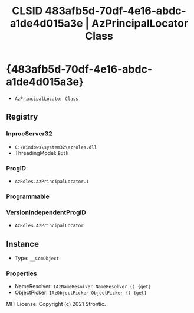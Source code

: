 ﻿---
title: "CLSID 483afb5d-70df-4e16-abdc-a1de4d015a3e | AzPrincipalLocator Class"
excerpt: What is COM-Object CLSID 483afb5d-70df-4e16-abdc-a1de4d015a3e?
---

# {483afb5d-70df-4e16-abdc-a1de4d015a3e}

* `AzPrincipalLocator Class`

## Registry


### InprocServer32

* `C:\Windows\system32\azroles.dll`
* ThreadingModel: `Both`

### ProgID

* `AzRoles.AzPrincipalLocator.1`

### Programmable


### VersionIndependentProgID

* `AzRoles.AzPrincipalLocator`

## Instance

* Type: `__ComObject`

### Properties

* NameResolver: `IAzNameResolver NameResolver () {get} `
* ObjectPicker: `IAzObjectPicker ObjectPicker () {get} `

MIT License. Copyright (c) 2021 Strontic.


